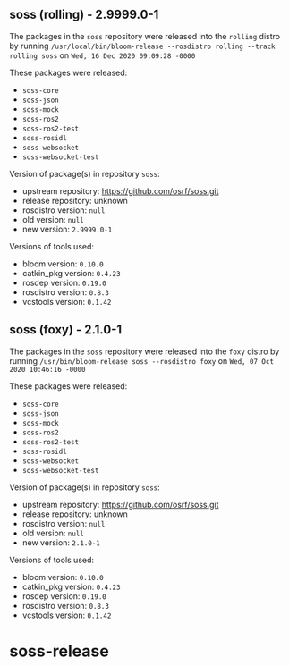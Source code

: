 ## soss (rolling) - 2.9999.0-1

The packages in the `soss` repository were released into the `rolling` distro by running `/usr/local/bin/bloom-release --rosdistro rolling --track rolling soss` on `Wed, 16 Dec 2020 09:09:28 -0000`

These packages were released:
- `soss-core`
- `soss-json`
- `soss-mock`
- `soss-ros2`
- `soss-ros2-test`
- `soss-rosidl`
- `soss-websocket`
- `soss-websocket-test`

Version of package(s) in repository `soss`:

- upstream repository: https://github.com/osrf/soss.git
- release repository: unknown
- rosdistro version: `null`
- old version: `null`
- new version: `2.9999.0-1`

Versions of tools used:

- bloom version: `0.10.0`
- catkin_pkg version: `0.4.23`
- rosdep version: `0.19.0`
- rosdistro version: `0.8.3`
- vcstools version: `0.1.42`


## soss (foxy) - 2.1.0-1

The packages in the `soss` repository were released into the `foxy` distro by running `/usr/bin/bloom-release soss --rosdistro foxy` on `Wed, 07 Oct 2020 10:46:16 -0000`

These packages were released:
- `soss-core`
- `soss-json`
- `soss-mock`
- `soss-ros2`
- `soss-ros2-test`
- `soss-rosidl`
- `soss-websocket`
- `soss-websocket-test`

Version of package(s) in repository `soss`:

- upstream repository: https://github.com/osrf/soss.git
- release repository: unknown
- rosdistro version: `null`
- old version: `null`
- new version: `2.1.0-1`

Versions of tools used:

- bloom version: `0.10.0`
- catkin_pkg version: `0.4.23`
- rosdep version: `0.19.0`
- rosdistro version: `0.8.3`
- vcstools version: `0.1.42`


# soss-release